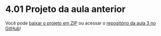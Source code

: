 # 4.01 Projeto da aula anterior

Você pode [baixar o projeto em ZIP](https://github.com/alura-cursos/serverless-framework-2-lambda/archive/refs/heads/aula-3.zip) ou acessar o [repositório da aula 3 no GitHub](https://github.com/alura-cursos/serverless-framework-2-lambda/tree/aula-3)!